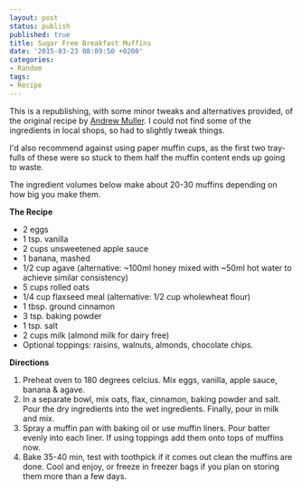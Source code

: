 ```yaml
---
layout: post
status: publish
published: true
title: Sugar Free Breakfast Muffins
date: '2015-03-23 08:09:50 +0200'
categories:
- Random
tags:
- Recipe
---
```


This is a republishing, with some minor tweaks and alternatives
provided, of the original recipe by [Andrew
Muller](http://www.easy-sugar-free-recipes.com/sugar-free-healthy-breakfast-muffins.html).
I could not find some of the ingredients in local shops, so had to
slightly tweak things.

I'd also recommend against using paper muffin cups, as the first two
tray-fulls of these were so stuck to them half the muffin content ends
up going to waste.

The ingredient volumes below make about 20-30 muffins depending on how
big you make them.

**The Recipe**

-   2 eggs
-   1 tsp. vanilla
-   2 cups unsweetened apple sauce
-   1 banana, mashed
-   1/2 cup agave (alternative: ~100ml honey mixed with ~50ml hot
    water to achieve similar consistency)
-   5 cups rolled oats
-   1/4 cup flaxseed meal (alternative: 1/2 cup wholewheat flour)
-   1 tbsp. ground cinnamon
-   3 tsp. baking powder
-   1 tsp. salt
-   2 cups milk (almond milk for dairy free)
-   Optional toppings: raisins, walnuts, almonds, chocolate chips.

**Directions**

1.  Preheat oven to 180 degrees celcius. Mix eggs, vanilla, apple sauce,
    banana & agave.
2.  In a separate bowl, mix oats, flax, cinnamon, baking powder
    and salt. Pour the dry ingredients into the wet ingredients.
    Finally, pour in milk and mix.
3.  Spray a muffin pan with baking oil or use muffin liners. Pour batter
    evenly into each liner. If using toppings add them onto tops of
    muffins now.
4.  Bake 35-40 min, test with toothpick if it comes out clean the
    muffins are done. Cool and enjoy, or freeze in freezer bags if you
    plan on storing them more than a few days.

